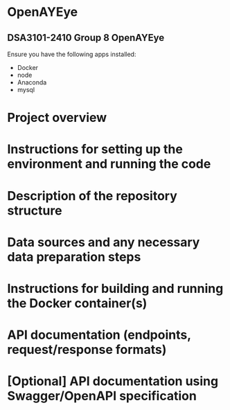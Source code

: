 # OpenAYEye
## DSA3101-2410 Group 8 OpenAYEye
Ensure you have the following apps installed:
- Docker
- node
- Anaconda
- mysql

# Project overview

# Instructions for setting up the environment and running the code

# Description of the repository structure

# Data sources and any necessary data preparation steps

# Instructions for building and running the Docker container(s)

# API documentation (endpoints, request/response formats)

# [Optional] API documentation using Swagger/OpenAPI specification